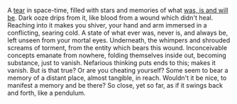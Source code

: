 ---
---

A [tear](Riftstones) in space-time, filled with stars and memories of what [was, is and will be](Twilit). 
Dark ooze drips from it, like blood from a wound which didn't heal.
Reaching into it makes you shiver, your hand and arm immersed in a conflicting, searing cold. 
A state of what ever was, never is, and always be, left unseen from your mortal eyes. 
Underneath, the whimpers and shrouded screams of torment, from the entity which bears this wound. 
Inconceivable concepts emanate from nowhere, folding themselves inside out, becoming substance, just to vanish.
Nefarious thinking puts ends to this; makes it vanish. But is that true? Or are you cheating yourself?
Some seem to bear a memory of a distant place, almost tangible, in reach. Wouldn't it be nice, to manifest a memory and be there? 
So close, yet so far, as if it swings back and forth, like a pendulum. 
